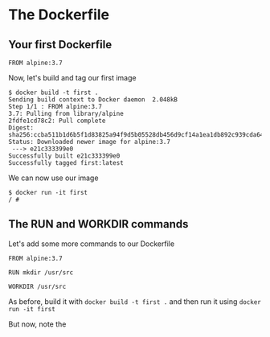 # The Dockerfile

## Your first Dockerfile

```
FROM alpine:3.7
```

Now, let's build and tag our first image

```
$ docker build -t first .
Sending build context to Docker daemon  2.048kB
Step 1/1 : FROM alpine:3.7
3.7: Pulling from library/alpine
2fdfe1cd78c2: Pull complete
Digest: sha256:ccba511b1d6b5f1d83825a94f9d5b05528db456d9cf14a1ea1db892c939cda64
Status: Downloaded newer image for alpine:3.7
 ---> e21c333399e0
Successfully built e21c333399e0
Successfully tagged first:latest
```

We can now use our image

```
$ docker run -it first
/ #
```

## The RUN and WORKDIR commands

Let's add some more commands to our Dockerfile

```
FROM alpine:3.7

RUN mkdir /usr/src

WORKDIR /usr/src
```

As before, build it with `docker build -t first .` and then run it using `docker run -it first`

But now, note the

